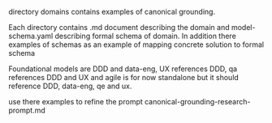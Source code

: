 directory domains contains examples of canonical grounding.

Each directory contains .md document describing the domain and model-schema.yaml describing formal schema of domain. In addition there examples of schemas as an example of mapping concrete solution to formal schema

Foundational models are DDD and data-eng, UX references DDD, qa references DDD and UX and agile is for now standalone but it should reference DDD, data-eng, qe and ux.

use there examples to refine the prompt canonical-grounding-research-prompt.md

